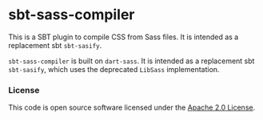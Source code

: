 
# sbt-sass-compiler

This is a SBT plugin to compile CSS from Sass files. It is intended as a replacement sbt `sbt-sasify`.

`sbt-sass-compiler` is built on `dart-sass`. It is intended as a replacement sbt `sbt-sasify`, which uses the deprecated
`LibSass` implementation.

### License

This code is open source software licensed under the [Apache 2.0 License]("http://www.apache.org/licenses/LICENSE-2.0.html").
